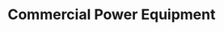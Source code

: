 ---
title: "Commercial Power Equipment"
url: /shreveport/commercial-power-equipment/
shop: groundskeeping
---